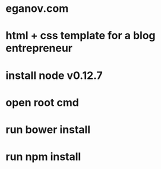 # eganov.com
# html + css template for a blog entrepreneur
# install node v0.12.7
# open root cmd
# run bower install
# run npm install